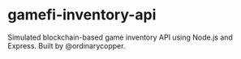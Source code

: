 # gamefi-inventory-api
Simulated blockchain-based game inventory API using Node.js and Express. Built by @ordinarycopper.
